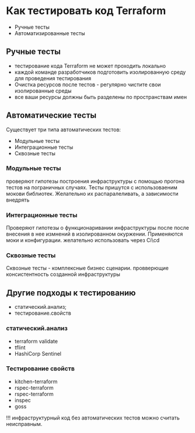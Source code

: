 #  Как тестировать код Terraform
* Ручные тесты
* Автоматизированные тесты

## Ручные тесты
* тестирование кода Terraform не может проходить локально
* каждой команде разработчиков подготовить изолированную среду для проведения тестирования
* Очистка ресурсов после тестов - регулярно чистите свои изолированные среды
* все ваши ресурсы должны быть разделены по пространствам имен 


## Автоматические тесты
Существует три типа автоматических тестов:
* Модульные тесты
* Интеграционные тесты
* Сквозные тесты

### Модульные тесты
проверяют гипотезы построения инфраструктуры с помощью прогона тестов на пограничных случаях. Тесты пришутся с использоваеним мокови библиотек. Желательно  их распаралеливать, а зависимости внедрять

### Интеграционные тесты
Проверяют гипотезы о функционаривании инфраструктуры после после внесения в нее измнений в изолированном окуржении. Применяются моки и конфигурации. желательно использовать  через Ci\cd

### Сквозные тесты
Сквозные тесты - комплексные бизнес сценарии. провверющие консистентность созданной инфраструктуры

## Другие подходы к тестированию
* статический.анализ;
* тестирование.свойств

### статический.анализ
* terraform validate 
* tflint
* HashiCorp Sentinel

### Тестирование свойств
* kitchen-terraform
* rspec-terraform
* rspec-terraform
* inspec
* goss

!!! инфраструктурный код без автоматических тестов можно считать неисправным.